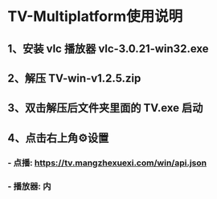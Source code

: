 # TV-Multiplatform使用说明

## 1、安装 vlc 播放器 vlc-3.0.21-win32.exe

## 2、解压 TV-win-v1.2.5.zip

## 3、双击解压后文件夹里面的 TV.exe 启动

## 4、点击右上角⚙️设置

### - 点播: https://tv.mangzhexuexi.com/win/api.json
### - 播放器: 内